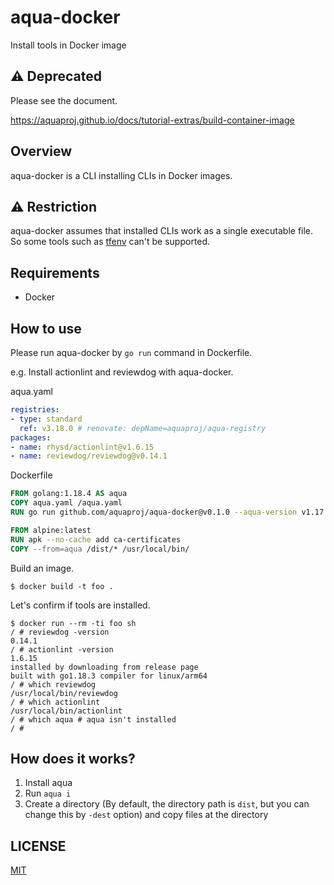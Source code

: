 # aqua-docker

Install tools in Docker image

## :warning: Deprecated

Please see the document.

https://aquaproj.github.io/docs/tutorial-extras/build-container-image

## Overview

aqua-docker is a CLI installing CLIs in Docker images.

## :warning: Restriction

aqua-docker assumes that installed CLIs work as a single executable file.
So some tools such as [tfenv](https://github.com/tfutils/tfenv) can't be supported.

## Requirements

* Docker

## How to use

Please run aqua-docker by `go run` command in Dockerfile.

e.g. Install actionlint and reviewdog with aqua-docker.

aqua.yaml

```yaml
registries:
- type: standard
  ref: v3.18.0 # renovate: depName=aquaproj/aqua-registry
packages:
- name: rhysd/actionlint@v1.6.15
- name: reviewdog/reviewdog@v0.14.1
```

Dockerfile

```dockerfile
FROM golang:1.18.4 AS aqua
COPY aqua.yaml /aqua.yaml
RUN go run github.com/aquaproj/aqua-docker@v0.1.0 --aqua-version v1.17.1 --config /aqua.yaml --dest /dist actionlint reviewdog

FROM alpine:latest
RUN apk --no-cache add ca-certificates
COPY --from=aqua /dist/* /usr/local/bin/
```

Build an image.

```console
$ docker build -t foo .
```

Let's confirm if tools are installed.

```console
$ docker run --rm -ti foo sh
/ # reviewdog -version
0.14.1
/ # actionlint -version
1.6.15
installed by downloading from release page
built with go1.18.3 compiler for linux/arm64
/ # which reviewdog
/usr/local/bin/reviewdog
/ # which actionlint
/usr/local/bin/actionlint
/ # which aqua # aqua isn't installed
/ # 
```

## How does it works?

1. Install aqua
1. Run `aqua i`
1. Create a directory (By default, the directory path is `dist`, but you can change this by `-dest` option) and copy files at the directory

## LICENSE

[MIT](LICENSE)

